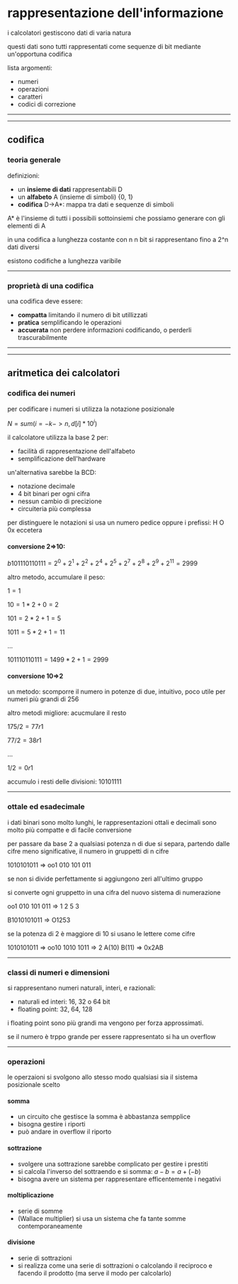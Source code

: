 # rappresentazione dell'informazione

i calcolatori gestiscono dati di varia natura

questi dati sono tutti rappresentati come sequenze di bit mediante un'opportuna codifica

lista argomenti:
* numeri
* operazioni
* caratteri
* codici di correzione

---
---
## codifica

### teoria generale

definizioni:
* un **insieme di dati** rappresentabili D
* un **alfabeto** A (insieme di simboli) {0, 1}
* **codifica** D->A*: mappa tra dati e sequenze di simboli

A* è l'insieme di tutti i possibili sottoinsiemi che possiamo generare con gli elementi di A

in una codifica a lunghezza costante con n n bit si rappresentano fino a 2^n dati diversi

esistono codifiche a lunghezza varibile

---
### proprietà di una codifica

una codifica deve essere:
* **compatta** limitando il numero di bit utillizzati
* **pratica** semplificando le operazioni
* **accuerata** non perdere informazioni codificando, o perderli trascurabilmente

---
---
## aritmetica dei calcolatori

### codifica dei numeri

per codificare i numeri si utilizza la notazione posizionale

$N=sum(i=-k -> n , d[i]*10^i)$

il calcolatore utilizza la base 2 per:
* facilità di rappresentazione dell'alfabeto
* semplificazione dell'hardware

un'alternativa sarebbe la BCD:
* notazione decimale
* 4 bit binari per ogni cifra
* nessun cambio di precizione
* circuiteria più complessa

per distinguere le notazioni si usa un numero pedice oppure i prefissi: H O 0x eccetera

#### conversione 2=>10:
$b101110110111=2^0+2^1+2^2+2^4+2^5+2^7+2^8+2^9+2^11=2999$

altro metodo, accumulare il peso:

$1=1$

$10=1*2+0=2$

$101=2*2+1=5$

$1011=5*2+1=11$

...

$101110110111=1499*2+1=2999$

#### conversione 10=>2

un metodo:
scomporre il numero in potenze di due, intuitivo, poco utile per numeri più grandi di 256

altro metodi migliore: acucmulare il resto

$175/2=77 r 1$

$77/2=38 r 1$

...

$1/2=0 r 1$

accumulo i resti delle divisioni: 10101111

---
### ottale ed esadecimale

i dati binari sono molto lunghi, le rappresentazioni ottali e decimali sono molto più compatte e di facile conversione

per passare da base 2 a qualsiasi potenza n di due si separa, partendo dalle cifre meno significative, il numero in gruppetti di n cifre

1010101011 => oo1 010 101 011

se non si divide perfettamente si aggiungono zeri all'ultimo gruppo

si converte ogni gruppetto in una cifra del nuovo sistema di numerazione

oo1 010 101 011 => 1 2 5 3

B1010101011 => O1253

se la potenza di 2 è maggiore di 10 si usano le lettere come cifre

1010101011 => oo10 1010 1011 => 2 A(10) B(11) => 0x2AB

---
### classi di numeri e dimensioni

si rappresentano numeri naturali, interi, e razionali:

* naturali ed interi: 16, 32 o 64 bit
* floating point: 32, 64, 128

i floating point sono più grandi ma vengono per forza approssimati.

se il numero è trppo grande per essere rappresentato si ha un overflow

---
### operazioni

le operzaioni si svolgono allo stesso modo qualsiasi sia il sistema posizionale scelto

#### somma

* un circuito che gestisce la somma è abbastanza sempplice
* bisogna gestire i riporti
* può andare in overflow il riporto

#### sottrazione

* svolgere una sottrazione sarebbe complicato per gestire i prestiti
* si calcola l'inverso del sottraendo e si somma: $a-b=a+(-b)$
* bisogna avere un sistema per rappresentare efficentemente i negativi

#### moltiplicazione

* serie di somme
* (Wallace multiplier) si usa un sistema che fa tante somme contemporaneamente

#### divisione

* serie di sottrazioni
* si realizza come una serie di sottrazioni o calcolando il reciproco e facendo il prodotto (ma serve il modo per calcolarlo)